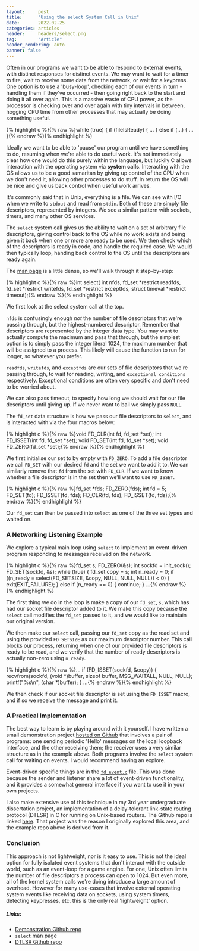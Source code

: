 ```yaml
---
layout:     post
title:      "Using the select System Call in Unix"
date:       2022-02-25
categories: articles
header:     headers/select.png
tag:        "Article"
header_rendering: auto
banner: false
---
```


Often in our programs we want to be able to respond to external events, with distinct responses for distinct events. We may want to wait for a timer to fire, wait to receive some data from the network, or wait for a keypress. One option is to use a 'busy-loop', checking each of our events in turn - handling them if they've occurred - then going right back to the start and doing it all over again. This is a massive waste of CPU power, as the processor is checking over and over again with tiny intervals in between, hogging CPU time from other processes that may actually be doing something useful.


{% highlight c %}{% raw %}while (true) {
  if (fileIsReady) {
  ...
  } else if (...) {
  ...
  }{% endraw %}{% endhighlight %}

Ideally we want to be able to 'pause' our program until we have something to do, resuming when we're able to do useful work. It's not immediately clear how one would do this purely within the language, but luckily C allows interaction with the operating system via **system calls**. Interacting with the OS allows us to be a good samaritan by giving up control of the CPU when we don't need it, allowing other processes to do stuff. In return the OS will be nice and give us back control when useful work arrives.

It's commonly said that in Unix, everything is a file. We can see with I/O when we write to `stdout` and read from `stdin`. Both of these are simply file descriptors, represented by integers. We see a similar pattern with sockets, timers, and many other OS services.

The `select` system call gives us the ability to wait on a set of arbitrary file descriptors, giving control back to the OS while no work exists and being given it back when one or more are ready to be used. We then check which of the descriptors is ready in code, and handle the required case. We would then typically loop, handing back control to the OS until the descriptors are ready again.

The [man page](https://man7.org/linux/man-pages/man2/select.2.html) is a little dense, so we'll walk through it step-by-step:

{% highlight c %}{% raw %}int select(
  int nfds,
  fd_set *restrict readfds,
  fd_set *restrict writefds,
  fd_set *restrict exceptfds,
  struct timeval *restrict timeout);{% endraw %}{% endhighlight %}

We first look at the select system call at the top.

`nfds` is confusingly enough *not* the number of file descriptors that we're passing through, but the highest-numbered descriptor. Remember that descriptors are represented by the integer data type. You may want to actually compute the maximum and pass that through, but the simplest option is to simply pass the integer literal 1024, the maximum number that will be assigned to a process. This likely will cause the function to run for longer, so whatever you prefer.

`readfds`, `writefds`, and `exceptfds` are our sets of file descriptors that we're passing through, to wait for reading, writing, and `exceptional conditions` respectively. Exceptional conditions are often very specific and don't need to be worried about.

We can also pass timeout, to specify how long we should wait for our file descriptors until giving up. If we never want to bail we simply pass `NULL`.

The `fd_set` data structure is how we pass our file descriptors to `select`, and is interacted with via the four macros below:

{% highlight c %}{% raw %}void FD_CLR(int fd, fd_set *set);
int FD_ISSET(int fd, fd_set *set);
void FD_SET(int fd, fd_set *set);
void FD_ZERO(fd_set *set);{% endraw %}{% endhighlight %}

We first initialise our set to by empty with `FD_ZERO`. To add a file descriptor we call `FD_SET` with our desired `fd` and the set we want to add it to. We can similarly remove that `fd` from the set with `FD_CLR`. If we want to know whether a file descriptor is in the set then we’ll want to use `FD_ISSET`.

{% highlight c %}{% raw %}fd_set *fds;
FD_ZERO(fds);
int fd = 5;
FD_SET(fd);
FD_ISSET(fd, fds);
FD_CLR(fd, fds);
FD_ISSET(fd, fds);{% endraw %}{% endhighlight %}

Our `fd_set` can then be passed into `select` as one of the three set types and waited on.

### A Networking Listening Example

We explore a typical main loop using `select` to implement an event-driven program responding to messages received on the network.

{% highlight c %}{% raw %}fd_set s;
FD_ZERO(&amp;s);
int sockfd = init_sock();
FD_SET(sockfd, &amp;s);
while (true) {
  fd_set copy = s;
  int n_ready = 0;
  if ((n_ready = select(FD_SETSIZE, &amp;copy, NULL, NULL, NULL)) < 0) {
    exit(EXIT_FAILURE);
  } else if (n_ready == 0) {
    continue;
  }
...{% endraw %}{% endhighlight %}

The first thing we do in the loop is make a copy of our `fd_set`, `s`, which has had our socket file descriptor added to it. We make this copy because the `select` call modifies the `fd_set` passed to it, and we would like to maintain our original version.

We then make our `select` call, passing our `fd_set` copy as the read set and using the provided `FD_SETSIZE` as our maximum descriptor number. This call blocks our process, returning when one of our provided file descriptors is ready to be read, and we verify that the number of ready descriptors is actually non-zero using `n_ready`.

{% highlight c %}{% raw %}...
if (FD_ISSET(sockfd, &amp;copy)) {
  recvfrom(sockfd, (void *)buffer, sizeof buffer, MSG_WAITALL, NULL, NULL);
  printf("%s\n", (char *)buffer);
}
...{% endraw %}{% endhighlight %}

We then check if our socket file descriptor is set using the `FD_ISSET` macro, and if so we receive the message and print it.

### A Practical Implementation

The best way to learn is by playing around with it yourself. I have written a small demonstration project [hosted on Github](https://github.com/benmandrew/select-demo) that involves a pair of programs: one sending periodic 'Hello' messages on the local loopback interface, and the other receiving them; the receiver uses a very similar structure as in the example above. Both programs involve the `select` system call for waiting on events. I would recommend having an explore.

Event-driven specific things are in the [`fd_event.c`](https://github.com/benmandrew/select-demo/blob/main/src/fd_event.c) file. This was done because the sender and listener share a lot of event-driven functionality, and it provides a somewhat general interface if you want to use it in your own projects.

I also make extensive use of this technique in my 3rd year undergraduate dissertation project, an implementation of a delay-tolerant link-state routing protocol (DTLSR) in C for running on Unix-based routers. The Github repo is linked [here](https://github.com/benmandrew/DTLSR). That project was the reason I originally explored this area, and the example repo above is derived from it.

### Conclusion

This approach is not lightweight, nor is it easy to use. This is not the ideal option for fully isolated event systems that don't interact with the outside world, such as an event-loop for a game engine. For one, Unix often limits the number of file descriptors a process can open to 1024. But even more, all of the kernel system calls we're doing introduce a large amount of overhead. However for many use-cases that involve external operating system events like receiving data on sockets, using system timers, detecting keypresses, etc. this is the only real 'lightweight' option.

##### Links:

- [Demonstration Github repo](https://github.com/benmandrew/select-demo)
- [`select` man page](https://man7.org/linux/man-pages/man2/select.2.html)
- [DTLSR Github repo](https://github.com/benmandrew/DTLSR)
